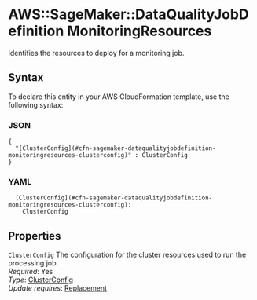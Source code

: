 # AWS::SageMaker::DataQualityJobDefinition MonitoringResources<a name="aws-properties-sagemaker-dataqualityjobdefinition-monitoringresources"></a>

Identifies the resources to deploy for a monitoring job\.

## Syntax<a name="aws-properties-sagemaker-dataqualityjobdefinition-monitoringresources-syntax"></a>

To declare this entity in your AWS CloudFormation template, use the following syntax:

### JSON<a name="aws-properties-sagemaker-dataqualityjobdefinition-monitoringresources-syntax.json"></a>

```
{
  "[ClusterConfig](#cfn-sagemaker-dataqualityjobdefinition-monitoringresources-clusterconfig)" : ClusterConfig
}
```

### YAML<a name="aws-properties-sagemaker-dataqualityjobdefinition-monitoringresources-syntax.yaml"></a>

```
  [ClusterConfig](#cfn-sagemaker-dataqualityjobdefinition-monitoringresources-clusterconfig): 
    ClusterConfig
```

## Properties<a name="aws-properties-sagemaker-dataqualityjobdefinition-monitoringresources-properties"></a>

`ClusterConfig`  <a name="cfn-sagemaker-dataqualityjobdefinition-monitoringresources-clusterconfig"></a>
The configuration for the cluster resources used to run the processing job\.  
*Required*: Yes  
*Type*: [ClusterConfig](aws-properties-sagemaker-dataqualityjobdefinition-clusterconfig.md)  
*Update requires*: [Replacement](https://docs.aws.amazon.com/AWSCloudFormation/latest/UserGuide/using-cfn-updating-stacks-update-behaviors.html#update-replacement)